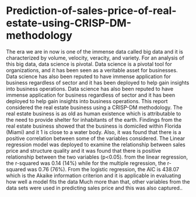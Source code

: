 # Prediction-of-sales-price-of-real-estate-using-CRISP-DM-methodology
The era we are in now is one of the immense data called big data and it is characterized by volume, velocity, veracity, and variety. For an analysis of this big data, data science is pivotal. Data science is a pivotal tool for organizations, and it has been seen as a veritable asset for businesses. Data science has also been reputed to have immense application for business regardless of sector and it has been deployed to help gain insights into business operations. Data science has also been reputed to have immense application for business regardless of sector and it has been deployed to help gain insights into business operations. This report considered the real estate business using a CRISP-DM methodology. The real estate business is as old as human existence which is attributable to the need to provide shelter for inhabitants of the earth. Findings from the real estate business showed that the business is domiciled within Florida (Miami) and it 1 is close to a water body. Also, it was found that there is a positive correlation between some of the variables considered. The Linear regression model was deployed to examine the relationship between sales price and structure quality and it was found that there is positive relationship between the two variables (p&lt;0.05). from the linear regression, the r-squared was 0.14 (14%) while for the multiple regression, the r-squared was 0.76 (76%). From the logistic regression, the AIC is 438.07 which is the Akaike information criterion and it is applicable in evaluating how well a model fits the data Much more than that, other variables from the data sets were used in predicting sales price and this was also captured..
